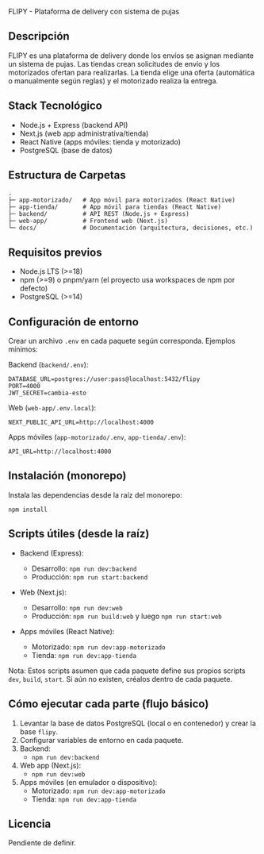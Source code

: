 FLIPY - Plataforma de delivery con sistema de pujas

## Descripción
FLIPY es una plataforma de delivery donde los envíos se asignan mediante un sistema de pujas. Las tiendas crean solicitudes de envío y los motorizados ofertan para realizarlas. La tienda elige una oferta (automática o manualmente según reglas) y el motorizado realiza la entrega.

## Stack Tecnológico
- Node.js + Express (backend API)
- Next.js (web app administrativa/tienda)
- React Native (apps móviles: tienda y motorizado)
- PostgreSQL (base de datos)

## Estructura de Carpetas
```
.
├─ app-motorizado/   # App móvil para motorizados (React Native)
├─ app-tienda/       # App móvil para tiendas (React Native)
├─ backend/          # API REST (Node.js + Express)
├─ web-app/          # Frontend web (Next.js)
└─ docs/             # Documentación (arquitectura, decisiones, etc.)
```

## Requisitos previos
- Node.js LTS (>=18)
- npm (>=9) o pnpm/yarn (el proyecto usa workspaces de npm por defecto)
- PostgreSQL (>=14)

## Configuración de entorno
Crear un archivo `.env` en cada paquete según corresponda. Ejemplos mínimos:

Backend (`backend/.env`):
```
DATABASE_URL=postgres://user:pass@localhost:5432/flipy
PORT=4000
JWT_SECRET=cambia-esto
```

Web (`web-app/.env.local`):
```
NEXT_PUBLIC_API_URL=http://localhost:4000
```

Apps móviles (`app-motorizado/.env`, `app-tienda/.env`):
```
API_URL=http://localhost:4000
```

## Instalación (monorepo)
Instala las dependencias desde la raíz del monorepo:
```
npm install
```

## Scripts útiles (desde la raíz)
- Backend (Express):
  - Desarrollo: `npm run dev:backend`
  - Producción: `npm run start:backend`

- Web (Next.js):
  - Desarrollo: `npm run dev:web`
  - Producción: `npm run build:web` y luego `npm run start:web`

- Apps móviles (React Native):
  - Motorizado: `npm run dev:app-motorizado`
  - Tienda: `npm run dev:app-tienda`

Nota: Estos scripts asumen que cada paquete define sus propios scripts `dev`, `build`, `start`. Si aún no existen, créalos dentro de cada paquete.

## Cómo ejecutar cada parte (flujo básico)
1. Levantar la base de datos PostgreSQL (local o en contenedor) y crear la base `flipy`.
2. Configurar variables de entorno en cada paquete.
3. Backend:
   - `npm run dev:backend`
4. Web app (Next.js):
   - `npm run dev:web`
5. Apps móviles (en emulador o dispositivo):
   - Motorizado: `npm run dev:app-motorizado`
   - Tienda: `npm run dev:app-tienda`

## Licencia
Pendiente de definir.


